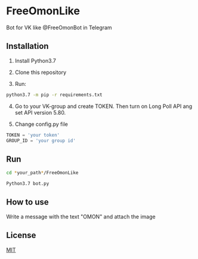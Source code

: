 # FreeOmonLike

Bot for VK like @FreeOmonBot in Telegram 

## Installation

1) Install Python3.7

2) Clone this repository

3) Run:

```bash
python3.7 -m pip -r requirements.txt
```

4) Go to your VK-group and create TOKEN. Then turn on Long Poll API ang set API version 5.80. 

5) Change config.py file

```python
TOKEN = 'your token'
GROUP_ID = 'your group id'
```

## Run

```bash
cd *your_path*/FreeOmonLike

Python3.7 bot.py
```

## How to use

Write a message with the text "OMON" and attach the image

## License
[MIT](https://choosealicense.com/licenses/mit/)
